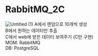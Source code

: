 # RabbitMQ_2C

![Untitled (1)](https://user-images.githubusercontent.com/67484907/158552973-9a2d6655-9dbe-461e-8102-150b027c07bf.png)
A에서 랜덤으로 10개씩 생성<br>
B에서 원하는 데이터만 추출<br>
C에서 web에 받은 데이터 보여주기
(C만 구현)<br>
MOM: RabbitMQ<br>
DB: PostgreSQL
